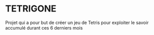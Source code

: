 # TETRIGONE

Projet qui a pour but de créer un jeu de Tetris pour exploiter le savoir accumulé durant ces 6 derniers mois
